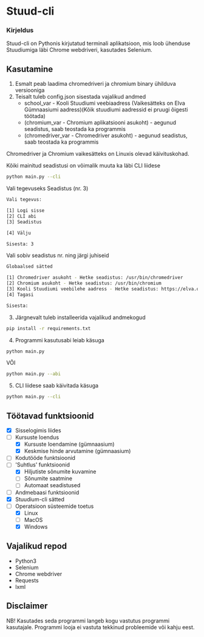 # Stuud-cli
### Kirjeldus
Stuud-cli on Pythonis kirjutatud terminali aplikatsioon, mis loob ühenduse Stuudiumiga läbi Chrome webdriveri, kasutades Selenium.
## Kasutamine

1. Esmalt peab laadima chromedriveri ja chromium binary ühilduva versiooniga
2. Teisalt tuleb config.json sisestada vajalikud andmed
    * school_var - Kooli Stuudiumi veebiaadress (Vaikesätteks on Elva Gümnaasiumi aadress)(Kõik stuudiumi aadressid ei pruugi õigesti töötada)
    * (chromium_var - Chromium aplikatsiooni asukoht) - aegunud seadistus, saab teostada ka programmis
    * (chromedriver_var - Chromedriver asukoht) - aegunud seadistus, saab teostada ka programmis

Chromedriver ja Chromium vaikesätteks on Linuxis olevad käivituskohad.

Kõiki mainitud seadistusi on võimalik muuta ka läbi CLI liidese
```sh
python main.py --cli
```
Vali tegevuseks Seadistus (nr. 3)
```sh
Vali tegevus:

[1] Logi sisse
[2] CLI abi
[3] Seadistus

[4] Välju

Sisesta: 3
```
Vali sobiv seadistus nr. ning järgi juhiseid
```sh
Globaalsed sätted

[1] Chromedriver asukoht - Hetke seadistus: /usr/bin/chromedriver
[2] Chromium asukoht - Hetke seadistus: /usr/bin/chromium
[3] Kooli Stuudiumi veebilehe aadress - Hetke seadistus: https://elva.ope.ee
[4] Tagasi

Sisesta:
```

3. Järgnevalt tuleb installeerida vajalikud andmekogud
```sh
pip install -r requirements.txt
```
4. Programmi kasutusabi leiab käsuga
```sh
python main.py
```
VÕI
```sh
python main.py --abi
```
5. CLI liidese saab käivitada käsuga
```sh
python main.py --cli
```
## Töötavad funktsioonid
- [x] Sisselogimis liides
- [ ] Kursuste loendus
    - [x] Kursuste loendamine (gümnaasium)
    - [x] Keskmise hinde arvutamine (gümnaasium)
- [ ] Kodutööde funktsioonid
- [ ] 'Suhtlus' funktsioonid
    - [x] Hiljutiste sõnumite kuvamine
    - [ ] Sõnumite saatmine
    - [ ] Automaat seadistused
- [ ] Andmebaasi funktsioonid
- [x] Stuudium-cli sätted
- [ ] Operatsioon süsteemide toetus
    - [x] Linux
    - [ ] MacOS
    - [x] Windows

## Vajalikud repod
* Python3
* Selenium
* Chrome webdriver
* Requests
* lxml

## Disclaimer
NB! Kasutades seda programmi langeb kogu vastutus programmi kasutajale. Programmi looja ei vastuta tekkinud probleemide või kahju eest.